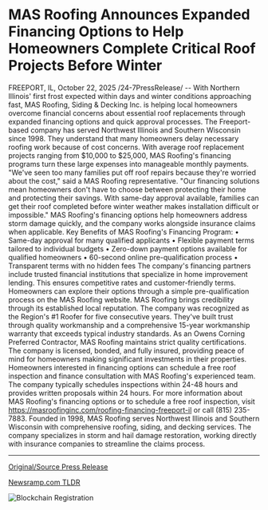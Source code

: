 # MAS Roofing Announces Expanded Financing Options to Help Homeowners Complete Critical Roof Projects Before Winter

FREEPORT, IL, October 22, 2025 /24-7PressRelease/ -- With Northern Illinois' first frost expected within days and winter conditions approaching fast, MAS Roofing, Siding & Decking Inc. is helping local homeowners overcome financial concerns about essential roof replacements through expanded financing options and quick approval processes.  The Freeport-based company has served Northwest Illinois and Southern Wisconsin since 1998. They understand that many homeowners delay necessary roofing work because of cost concerns. With average roof replacement projects ranging from $10,000 to $25,000, MAS Roofing's financing programs turn these large expenses into manageable monthly payments.  "We've seen too many families put off roof repairs because they're worried about the cost," said a MAS Roofing representative. "Our financing solutions mean homeowners don't have to choose between protecting their home and protecting their savings. With same-day approval available, families can get their roof completed before winter weather makes installation difficult or impossible."  MAS Roofing's financing options help homeowners address storm damage quickly, and the company works alongside insurance claims when applicable.  Key Benefits of MAS Roofing's Financing Program:  • Same-day approval for many qualified applicants • Flexible payment terms tailored to individual budgets • Zero-down payment options available for qualified homeowners • 60-second online pre-qualification process • Transparent terms with no hidden fees  The company's financing partners include trusted financial institutions that specialize in home improvement lending. This ensures competitive rates and customer-friendly terms. Homeowners can explore their options through a simple pre-qualification process on the MAS Roofing website.  MAS Roofing brings credibility through its established local reputation. The company was recognized as the Region's #1 Roofer for five consecutive years. They've built trust through quality workmanship and a comprehensive 15-year workmanship warranty that exceeds typical industry standards.  As an Owens Corning Preferred Contractor, MAS Roofing maintains strict quality certifications. The company is licensed, bonded, and fully insured, providing peace of mind for homeowners making significant investments in their properties.  Homeowners interested in financing options can schedule a free roof inspection and finance consultation with MAS Roofing's experienced team. The company typically schedules inspections within 24-48 hours and provides written proposals within 24 hours.  For more information about MAS Roofing's financing options or to schedule a free roof inspection, visit https://masroofinginc.com/roofing-financing-freeport-il or call (815) 235-7883.  Founded in 1998, MAS Roofing serves Northwest Illinois and Southern Wisconsin with comprehensive roofing, siding, and decking services. The company specializes in storm and hail damage restoration, working directly with insurance companies to streamline the claims process. 

---

[Original/Source Press Release](https://www.24-7pressrelease.com/press-release/527906/mas-roofing-announces-expanded-financing-options-to-help-homeowners-complete-critical-roof-projects-before-winter)
                    

[Newsramp.com TLDR](https://newsramp.com/curated-news/mas-roofing-expands-financing-to-help-homeowners-beat-winter-roof-costs/c139a4011e0ff5357beff641cd87536c) 

 

 



![Blockchain Registration](https://cdn.newsramp.app/24-7PressRelease/qrcode/2510/22/jazzy7cd.webp)